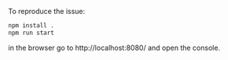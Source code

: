 To reproduce the issue:

``` sh
npm install .
npm run start
```

in the browser go to http://localhost:8080/ and open the console.
